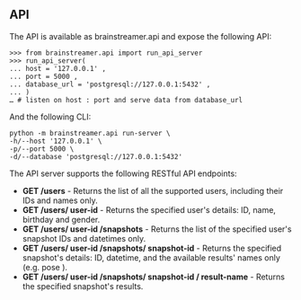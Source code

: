 
## API

The API is available as brainstreamer.api and expose the following API:

```pycon
>>> from brainstreamer.api import run_api_server
>>> run_api_server(
... host = '127.0.0.1' ,
... port = 5000 ,
... database_url = 'postgresql://127.0.0.1:5432' ,
... )
… # listen on host : port and serve data from database_url
```

And the following CLI:

```
python -m brainstreamer.api run-server \
-h/--host '127.0.0.1' \
-p/--port 5000 \
-d/--database 'postgresql://127.0.0.1:5432'
```

The API server supports the following RESTful API endpoints:

- **GET /users** - Returns the list of all the supported users, including their IDs and names only.
- **GET /users/ user-id** - Returns the specified user's details: ID, name, birthday and gender.
- **GET /users/ user-id /snapshots** - Returns the list of the specified user's snapshot IDs and datetimes only.
- **GET /users/ user-id /snapshots/ snapshot-id** - Returns the specified snapshot's details: ID, datetime, and the available results'
names only (e.g. pose ).
- **GET /users/ user-id /snapshots/ snapshot-id / result-name** - Returns the specified snapshot's results.
